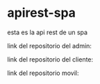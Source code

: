 # apirest-spa
esta es la api rest de un spa

link del repositorio del admin:

link del repositorio del cliente:

link del repositorio movil:

